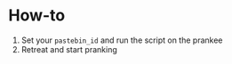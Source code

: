 How-to
===

1. Set your `pastebin_id` and run the script on the prankee
2. Retreat and start pranking

